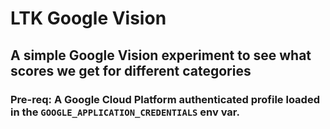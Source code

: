 # LTK Google Vision
## A simple Google Vision experiment to see what scores we get for different categories

### Pre-req: A Google Cloud Platform authenticated profile loaded in the `GOOGLE_APPLICATION_CREDENTIALS` env var.